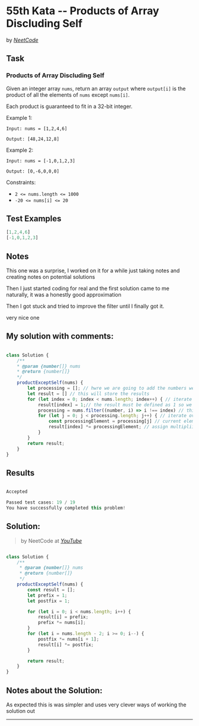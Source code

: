 # 55th Kata -- Products of Array Discluding Self



by *[NeetCode](https://neetcode.io/problems/reverse-a-linked-list)*


## Task

### Products of Array Discluding Self


Given an integer array `nums`, return an array `output` where `output[i]` is the product of all the elements of `nums` except `nums[i]`.

Each product is guaranteed to fit in a 32-bit integer.


Example 1:
```
Input: nums = [1,2,4,6]

Output: [48,24,12,8]
```
Example 2:
```
Input: nums = [-1,0,1,2,3]

Output: [0,-6,0,0,0]
```
Constraints:

* ```2 <= nums.length <= 1000```
* ```-20 <= nums[i] <= 20```

## Test Examples

```js
[1,2,4,6]
[-1,0,1,2,3]
```


## Notes

This one was a surprise, I worked on it for a while just taking notes and creating notes on potential solutions

Then I just started coding for real and the first solution came to me naturally, it was a honestly good approximation

Then I got stuck and tried to improve the filter until I finally got it.

very nice one

## My solution with comments:

```js

class Solution {
    /**
    * @param {number[]} nums
    * @return {number[]}
    */
    productExceptSelf(nums) {
        let processing = []; // hwre we are going to add the numbers we will multiply
        let result = [] // this will store the results
        for (let index = 0; index < nums.length; index++) { // iterate over numbers
            result[index] = 1;// the result must be defined as 1 so we can multiply it
            processing = nums.filter((number, i) => i !== index) // this was the harder line, it took me a while to remember that filter also received the index parameter and then another while to understand how I could use the external index variable to correctly filter the numbers
            for (let j = 0; j < processing.length; j++) { // iterate over the processing array so we can get the produc
                const processingElement = processing[j] // current element of the processing array
                result[index] *= processingElement; // assign multipliication
            }
        }
        return result;
    }
}
```


## Results

```js

Accepted

Passed test cases: 19 / 19
You have successfully completed this problem!
```

## Solution:
> by NeetCode at *[YouTube](https://youtu.be/bNvIQI2wAjk)*

```js

class Solution {
    /**
     * @param {number[]} nums
     * @return {number[]}
     */
    productExceptSelf(nums) {
        const result = [];
        let prefix = 1;
        let postfix = 1;

        for (let i = 0; i < nums.length; i++) {
            result[i] = prefix;
            prefix *= nums[i];
        }
        for (let i = nums.length - 2; i >= 0; i--) {
            postfix *= nums[i + 1];
            result[i] *= postfix;
        }

        return result;
    }
}
```

## Notes about the Solution:

As expected this is was simpler and uses very clever ways of working the solution out

---